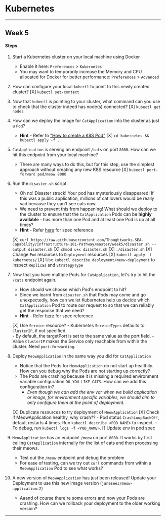# Kubernetes
---
## Week 5

#### Steps

1. Start a Kubernetes cluster on your local machine using Docker
   - Enable it here: `Preferences` > `Kubernetes` 
   - You may want to temporarily increase the Memory and CPU allocated for Docker for better performance: `Preferences` > `Advanced`

2. How can configure your local `kubectl` to point to this newly created cluster?
    [X] `kubectl set-context`
   
3. Now that `kubectl` is pointing to your cluster, what command can you use to check that the cluster indeed has node(s) connected?
    [X] `kubectl get nodes`
   
4. How can we deploy the image for `CatApplication` into the cluster as just a `Pod`?
   - **Hint** - Refer to ["How to create a K8S Pod"](https://www.youtube.com/watch?v=T6E2yzlEX0Q&t=82s)
   [X] `cd kubernetes && kubectl apply -f .`

5. `CatApplication` is serving an endpoint `/cats` on port `8080`. How can we hit this endpoint from your local machine?
   - There are many ways to do this, but for this step, use the simplest approach without creating any new K8S resource
   [X] `kubectl port-forward pod/meow 8080`

6. Run the `disaster.sh` script.
   - Oh no! Disaster struck! Your pod has mysteriously disappeared! If this was a public application, millions of cat lovers would be really sad because they can't see cats now.
   - We need to prevent this from happening! What should we deploy to the cluster to ensure that the `CatApplication` Pods can be **highly available** - has more than one Pod and at least one Pod is up at all times?
   - **Hint** - Refer [here](https://kubernetes.io/docs/concepts/workloads/controllers/deployment/#creating-a-deployment) for spec reference 
   
   [X] `curl https://raw.githubusercontent.com/Thoughtworks-SEA-Capability/Infrastructure-101-Pathway/master/week5/disaster.sh --output disaster.sh`
   [X] `chmod u+x disaster.sh`
   [X] `./disaster.sh`
   [X] Change `Pod` resources to `Deployment` resources
   [X] `kubectl apply -f kubernetes/`
   [X] Use `kubectl describe deployment/meow-deployment` to inspect `Replicas` and `StrategyType`

7. Now that you have multiple Pods for `CatApplication`, let's try to hit the `/cats` endpoint again. 
   - How should we choose which Pod's endpoint to hit?
   - Since we learnt from `disaster.sh` that Pods may come and go unexpectedly, how can we let Kubernetes help us decide which `CatApplication` Pod to route our request to so that we can reliably get the response that we need?
   - **Hint** - Refer [here](https://kubernetes.io/docs/concepts/services-networking/connect-applications-service/#creating-a-service) for spec reference
   
   [X] Use `Service` resource?
        - Kubernetes `ServiceTypes` defaults to `ClusterIP`, if not specified.  
        - By default, the targetPort is set to the same value as the port field.
        - Value `ClusterIP` makes the Service only reachable from within the cluster. Need `port-forwarding`.

8. Deploy `MeowApplication` in the same way you did for `CatApplication` 
   - Notice that the Pods for `MeowApplication` do not start up healthily. How can you debug why the Pods are not starting up correctly?
   - The Pods are crashing because it is missing a required environment variable configuration `DO_YOU_LIKE_CATS`. How can we add this configuration in?
     - *Even though we can add the env var when we build application or image, for environment specific variables, we should aim to only configure them at the point of deployment.*
     
   [X] Duplicate resources to try deployment of `MeowApplication` 
   [X] Check if MeowApplication healthy, why crash??
        - Pod status `CrashLoopBackOff`, default restarts 4 times. Run `kubectl describe <POD_NAME>` to inspect.
        - To debug, run `kubectl logs -f <POD_NAME>`.
   [] Update env in pod spec

9.  `MeowApplication` has an endpoint `/meow` on port `8080`. It works by first calling `CatApplication` internally for the list of cats and then processing their meows.
    - Test out the `/meow` endpoint and debug the problem
    - For ease of testing, can we try out `curl` commands from within a `MeowApplication` Pod to see what works?

10. A new version of `MeowApplication` has just been released! Update your Deployment to use this new image version (`janesee3/meow-application:2`)
    - Aaand of course there're some errors and now your Pods are crashing. How can we rollback your deployment to the older working version?

---